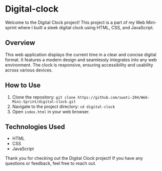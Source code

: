 # Digital-clock
Welcome to the Digital Clock project! This project is a part of my Web Mini-sprint where I built a sleek digital clock using HTML, CSS, and JavaScript.

## Overview

This web application displays the current time in a clear and concise digital format. It features a modern design and seamlessly integrates into any web environment. The clock is responsive, ensuring accessibility and usability across various devices.

## How to Use

1. Clone the repository: `git clone https://github.com/swati-204/Web-Mini-Sprint/digital-clock.git`
2. Navigate to the project directory: `cd digital-clock`
3. Open `index.html` in your web browser.

## Technologies Used

- HTML
- CSS
- JavaScript

Thank you for checking out the Digital Clock project! If you have any questions or feedback, feel free to reach out.
